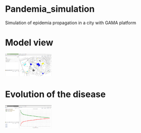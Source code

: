 # Pandemia_simulation
Simulation of epidemia propagation in a city with GAMA platform

# Model view
<img src="./images/model1.png" alt="model view" width=30%>

# Evolution of the disease
<img src="./images/Evolution.png" alt="dease evolution"  width=30%>

